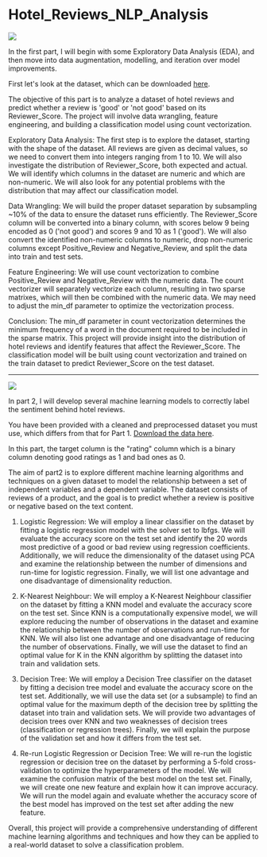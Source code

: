 # Hotel_Reviews_NLP_Analysis

<img src="https://www.reviewtrackers.com/wp-content/uploads/Hotel-Reviews.jpg">

In the first part, I will begin with some Exploratory Data Analysis (EDA), and then move into data augmentation, modelling, and iteration over model improvements.

First let's look at the dataset, which can be downloaded [here](https://api.brainstation.io/content/link/1ZaOufpJjCLzUS8VaUnrgvjiupiwqWdC_).

The objective of this part is to analyze a dataset of hotel reviews and predict whether a review is 'good' or 'not good' based on its Reviewer_Score. The project will involve data wrangling, feature engineering, and building a classification model using count vectorization.

Exploratory Data Analysis:
The first step is to explore the dataset, starting with the shape of the dataset. All reviews are given as decimal values, so we need to convert them into integers ranging from 1 to 10. We will also investigate the distribution of Reviewer_Score, both expected and actual. We will identify which columns in the dataset are numeric and which are non-numeric. We will also look for any potential problems with the distribution that may affect our classification model.

Data Wrangling:
We will build the proper dataset separation by subsampling ~10% of the data to ensure the dataset runs efficiently. The Reviewer_Score column will be converted into a binary column, with scores below 9 being encoded as 0 ('not good') and scores 9 and 10 as 1 ('good'). We will also convert the identified non-numeric columns to numeric, drop non-numeric columns except Positive_Review and Negative_Review, and split the data into train and test sets.

Feature Engineering:
We will use count vectorization to combine Positive_Review and Negative_Review with the numeric data. The count vectorizer will separately vectorize each column, resulting in two sparse matrixes, which will then be combined with the numeric data. We may need to adjust the min_df parameter to optimize the vectorization process.

Conclusion:
The min_df parameter in count vectorization determines the minimum frequency of a word in the document required to be included in the sparse matrix. This project will provide insight into the distribution of hotel reviews and identify features that affect the Reviewer_Score. The classification model will be built using count vectorization and trained on the train dataset to predict Reviewer_Score on the test dataset.

---

<img src="https://www.webintravel.com/wp-content/uploads/2019/04/GettyImages-802970402.jpg">

In part 2, I will develop several machine learning models to correctly label the sentiment behind hotel reviews.

You have been provided with a cleaned and preprocessed dataset you must use, which differs from that for Part 1. [Download the data here](https://api.brainstation.io/content/link/16DkHhup_0nI5LgZzYsdfsfwN60DKaiAN).

In this part, the target column is the "rating" column which is a binary column denoting good ratings as 1 and bad ones as 0. 

The aim of part2 is to explore different machine learning algorithms and techniques on a given dataset to model the relationship between a set of independent variables and a dependent variable. The dataset consists of reviews of a product, and the goal is to predict whether a review is positive or negative based on the text content.

1. Logistic Regression:
We will employ a linear classifier on the dataset by fitting a logistic regression model with the solver set to lbfgs. We will evaluate the accuracy score on the test set and identify the 20 words most predictive of a good or bad review using regression coefficients. Additionally, we will reduce the dimensionality of the dataset using PCA and examine the relationship between the number of dimensions and run-time for logistic regression. Finally, we will list one advantage and one disadvantage of dimensionality reduction.

2. K-Nearest Neighbour:
We will employ a K-Nearest Neighbour classifier on the dataset by fitting a KNN model and evaluate the accuracy score on the test set. Since KNN is a computationally expensive model, we will explore reducing the number of observations in the dataset and examine the relationship between the number of observations and run-time for KNN. We will also list one advantage and one disadvantage of reducing the number of observations. Finally, we will use the dataset to find an optimal value for K in the KNN algorithm by splitting the dataset into train and validation sets.

3. Decision Tree:
We will employ a Decision Tree classifier on the dataset by fitting a decision tree model and evaluate the accuracy score on the test set. Additionally, we will use the data set (or a subsample) to find an optimal value for the maximum depth of the decision tree by splitting the dataset into train and validation sets. We will provide two advantages of decision trees over KNN and two weaknesses of decision trees (classification or regression trees). Finally, we will explain the purpose of the validation set and how it differs from the test set.

4. Re-run Logistic Regression or Decision Tree:
We will re-run the logistic regression or decision tree on the dataset by performing a 5-fold cross-validation to optimize the hyperparameters of the model. We will examine the confusion matrix of the best model on the test set. Finally, we will create one new feature and explain how it can improve accuracy. We will run the model again and evaluate whether the accuracy score of the best model has improved on the test set after adding the new feature.

Overall, this project will provide a comprehensive understanding of different machine learning algorithms and techniques and how they can be applied to a real-world dataset to solve a classification problem.
